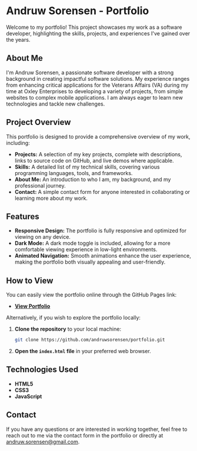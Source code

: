 # Andruw Sorensen - Portfolio

Welcome to my portfolio! This project showcases my work as a software developer, highlighting the skills, projects, and experiences I've gained over the years.

## About Me

I'm Andruw Sorensen, a passionate software developer with a strong background in creating impactful software solutions. My experience ranges from enhancing critical applications for the Veterans Affairs (VA) during my time at Oxley Enterprises to developing a variety of projects, from simple websites to complex mobile applications. I am always eager to learn new technologies and tackle new challenges.

## Project Overview

This portfolio is designed to provide a comprehensive overview of my work, including:

- **Projects:** A selection of my key projects, complete with descriptions, links to source code on GitHub, and live demos where applicable.
- **Skills:** A detailed list of my technical skills, covering various programming languages, tools, and frameworks.
- **About Me:** An introduction to who I am, my background, and my professional journey.
- **Contact:** A simple contact form for anyone interested in collaborating or learning more about my work.

## Features

- **Responsive Design:** The portfolio is fully responsive and optimized for viewing on any device.
- **Dark Mode:** A dark mode toggle is included, allowing for a more comfortable viewing experience in low-light environments.
- **Animated Navigation:** Smooth animations enhance the user experience, making the portfolio both visually appealing and user-friendly.

## How to View

You can easily view the portfolio online through the GitHub Pages link:

- **[View Portfolio](https://yourusername.github.io/portfolio/)**

Alternatively, if you wish to explore the portfolio locally:

1. **Clone the repository** to your local machine:
    ```bash
    git clone https://github.com/andruwsorensen/portfolio.git
    ```

2. **Open the `index.html` file** in your preferred web browser.

## Technologies Used

- **HTML5**
- **CSS3**
- **JavaScript**

## Contact

If you have any questions or are interested in working together, feel free to reach out to me via the contact form in the portfolio or directly at [andruw.sorensen@gmail.com](mailto:andruw.sorensen@gmail.com).
